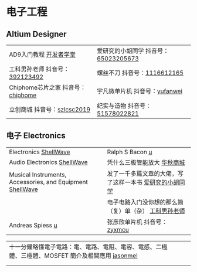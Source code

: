 # 电子工程

## Altium Designer

|                                                                                                                                  |                                                                                                                                         |
| -------------------------------------------------------------------------------------------------------------------------------- | --------------------------------------------------------------------------------------------------------------------------------------- |
| AD9入门教程 [开发者学堂](https://www.youtube.com/playlist?list=PLGmd9-PCMLhbPMTmyDoGXcK5JR0UJDc5G)                                        | 爱研究的小胡同学 抖音号：[65023205673](https://www.douyin.com/user/MS4wLjABAAAA1dTgYWYI\_LcVyoSjwwhNSTV5O9\_POk807A82xb6D1KFgguGdqpu1o-TbEdRDeDZ\_) |
| 工科男孙老师 抖音号：[392123492](https://www.douyin.com/user/MS4wLjABAAAAz1FLFEwmUSshgK5JCOepkz19okqnaHCQMITwsH89otM)                      | 螺丝不刀 抖音号：[1116612165](https://www.douyin.com/user/MS4wLjABAAAAqHx04s0K8dh0gO-GliGNmy2OPYEWUtuKH8avNkeInXg)                              |
| Chiphome芯片之家 抖音号：[chiphome](https://www.douyin.com/user/MS4wLjABAAAAdd5RLR8BOcJ-BpAuFJUP-5M47cY7TEaL8UwD5VuGXM4)                 | 宇凡微单片机 抖音号：[yufanwei](https://www.douyin.com/user/MS4wLjABAAAAJdUiTpvXaNzoRSdle2j5BWgblGhMFI0xOPWANPccmHxfw4fCeCl\_lel4FmJNJ-SE)        |
| 立创商城 抖音号：[szlcsc2019](https://www.douyin.com/user/MS4wLjABAAAAlHsoraHD3L9eoMkWduntX76GFxKq2ZIj7hMCTHKttepsBzd4ZS0eN3215P1jeQn\_) | 纪实与造物 抖音号：[51578022821](https://www.douyin.com/user/MS4wLjABAAAAi12Ugm2JhoMHVJfK1QgDUlAots5kwN2DM-kIaZpCdsvVJTrZvbx2MiTn4HvzV\_40)      |

## 电子 Electronics

|                                                                                                                                       |                                                                                                                               |
| ------------------------------------------------------------------------------------------------------------------------------------- | ----------------------------------------------------------------------------------------------------------------------------- |
| Electronics [ShellWave](https://www.youtube.com/playlist?list=PLypxmOPCOkHVKeYmF0LWcVzt2fdFkLWWl)                                     | Ralph S Bacon [u](https://www.youtube.com/@RalphBacon/playlists)                                                              |
| Audio Electronics [ShellWave](https://www.youtube.com/playlist?list=PLypxmOPCOkHVYoeysQuZyDQCXlb0GVBye)                               | 凭什么三极管能放大 [华秋商城](https://www.douyin.com/video/7128222334955179277)                                                            |
| Musical Instruments, Accessories, and Equipment [ShellWave](https://www.youtube.com/playlist?list=PLypxmOPCOkHXMh0fPlPrM00YJU0XS7Rb1) | 发了一千多篇文章的大佬，写了这样一本书 [爱研究的小胡同学](https://www.douyin.com/video/7145830399761992995)                                              |
|                                                                                                                                       | 电子电路入门没你想的那么简（复）单（杂） [工科男孙老师](https://www.douyin.com/video/7150120849113238796)                                               |
| Andreas Spiess [u](https://www.youtube.com/@AndreasSpiess)                                                                            | 张彦欣单片机 抖音号：[zyxmcu](https://www.douyin.com/user/MS4wLjABAAAARwWt7mwPL7CUwLhrFADGG2eABfOMroZbhJBOrXaZNz5u8kANZIwxbwwSdL-jwS57) |

|                                                                                                         |   |   |
| ------------------------------------------------------------------------------------------------------- | - | - |
| 十一分鐘略懂電子電路：電、電路、電阻、電容、電感、二極體、三極體、MOSFET 簡介及相關應用 [jasonmel](https://www.youtube.com/watch?v=V3A0fxmhYrg) |   |   |
|                                                                                                         |   |   |
|                                                                                                         |   |   |
